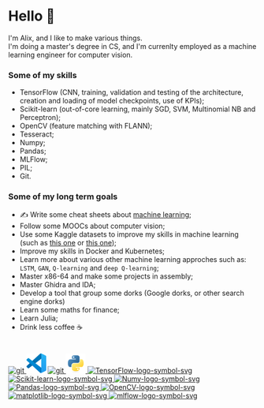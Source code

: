 # Hello 👋

I'm Alix, and I like to make various things.  
I'm doing a master's degree in CS, and I'm currenlty employed as a machine learning engineer for computer vision.

### Some of my skills
- TensorFlow (CNN, training, validation and testing of the architecture, creation and loading of model checkpoints, use of KPIs);
- Scikit-learn (out-of-core learning, mainly SGD, SVM, Multinomial NB and Perceptron);
- OpenCV (feature matching with FLANN);
- Tesseract;
- Numpy;
- Pandas;
- MLFlow;
- PIL;
- Git.

### Some of my long term goals
- ✍️ Write some cheat sheets about [machine learning](machine_learning);
- Follow some MOOCs about computer vision;
- Use some Kaggle datasets to improve my skills in machine learning (such as [this one](https://www.kaggle.com/competitions/store-sales-time-series-forecasting) or [this one](https://www.kaggle.com/datasets/surajghuwalewala/ham1000-segmentation-and-classification?select=images));
- Improve my skills in Docker and Kubernetes;
- Learn more about various other machine learning approches such as: `LSTM`, `GAN`, `Q-learning` and `deep Q-learning`;
- Master x86-64 and make some projects in assembly;
- Master Ghidra and IDA;
- Develop a tool that group some dorks (Google dorks, or other search engine dorks)
- Learn some maths for finance;
- Learn Julia;
- Drink less coffee ☕


# 

<p>
  <a href="https://www.jetbrains.com/fr-fr/pycharm/" target="_blank" rel="noreferrer">
    <img src="https://upload.wikimedia.org/wikipedia/commons/thumb/1/1d/PyCharm_Icon.svg/240px-PyCharm_Icon.svg.png" alt="git" width="40" height="40"/> 
  </a>
  <img alt="VSCode" width="40px" height="40px" src="https://raw.githubusercontent.com/Mempler/Mempler/master/assets//visual-studio-code.svg"/>
  <a href="https://git-scm.com/" target="_blank" rel="noreferrer">
    <img src="https://www.vectorlogo.zone/logos/git-scm/git-scm-icon.svg" alt="git" width="40" height="40"/> 
  </a>
  
  <a href="https://www.python.org" target="_blank" rel="noreferrer"> 
    <img src="https://raw.githubusercontent.com/devicons/devicon/master/icons/python/python-original.svg" alt="python" width="40" height="40"/> 
  </a> 
  
  <a href="https://www.tensorflow.org/?hl=fr">
    <img src="https://upload.wikimedia.org/wikipedia/commons/thumb/2/2d/Tensorflow_logo.svg/224px-Tensorflow_logo.svg.png" height="40" width="40" alt="TensorFlow-logo-symbol-svg" border="0">
  </a>  
  
<a href="https://scikit-learn.org/stable/">
    <img src="https://upload.wikimedia.org/wikipedia/commons/thumb/0/05/Scikit_learn_logo_small.svg/320px-Scikit_learn_logo_small.svg.png" width="75" alt="Scikit-learn-logo-symbol-svg" border="0">
  </a>
  
  <a href="https://numpy.org/">
    <img src="https://numpy.org/images/logo.svg" height="40" width="40" alt="Numy-logo-symbol-svg" border="0">
  </a>
  
  <a href="https://pandas.pydata.org/">
    <img src="https://upload.wikimedia.org/wikipedia/commons/2/22/Pandas_mark.svg" height="40" width="40" alt="Pandas-logo-symbol-svg" border="0">
  </a>
  
  <a href="https://opencv.org/">
    <img src="https://upload.wikimedia.org/wikipedia/commons/thumb/3/32/OpenCV_Logo_with_text_svg_version.svg/195px-OpenCV_Logo_with_text_svg_version.svg.png" height="40" alt="OpenCV-logo-symbol-svg" border="0">
  </a>
  
  <a href="https://matplotlib.org/">
    <img src="https://matplotlib.org/_static/images/logo2.svg" height="40" alt="matplotlib-logo-symbol-svg" border="0">
  </a>
  
  <a href="https://www.mlflow.org/">
    <img src="https://www.mlflow.org/docs/1.5.0/_static/MLflow-logo-final-black.png" height="40" alt="mlflow-logo-symbol-svg" border="0">
  </a>
  
</p>

